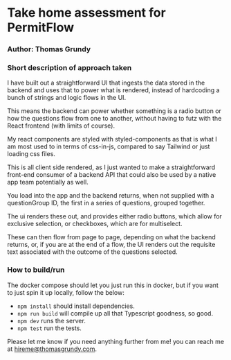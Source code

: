 # Take home assessment for PermitFlow

### Author: Thomas Grundy

### Short description of approach taken
I have built out a straightforward UI that ingests the data stored in the backend and uses that to power what is rendered, instead of hardcoding a bunch of strings and logic flows in the UI.

This means the backend can power whether something is a radio button or how the questions flow from one to another, without having to futz with the React frontend (with limits of course).

My react components are styled with styled-components as that is what I am most used to in terms of css-in-js, compared to say Tailwind or just loading css files.

This is all client side rendered, as I just wanted to make a straightforward front-end consumer of a backend API that could also be used by a native app team potentially as well.

You load into the app and the backend returns, when not supplied with a questionGroup ID, the first in a series of questions, grouped together.

The ui renders these out, and provides either radio buttons, which allow for exclusive selection, or checkboxes, which are for multiselect.

These can then flow from page to page, depending on what the backend returns, or, if you are at the end of a flow, the UI renders out the requisite text associated with the outcome
of the questions selected. 

### How to build/run

The docker compose should let you just run this in docker, but if you want to just spin it up locally, follow the below:
- `npm install` should install dependencies.
- `npm run build` will compile up all that Typescript goodness, so good.
- `npm dev` runs the server.
- `npm test` run the tests.

Please let me know if you need anything further from me! you can reach me at hireme@thomasgrundy.com.